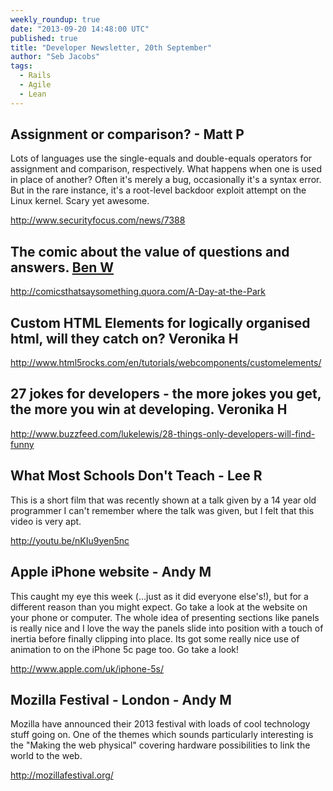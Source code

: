 ```yaml
---
weekly_roundup: true
date: "2013-09-20 14:48:00 UTC"
published: true
title: "Developer Newsletter, 20th September"
author: "Seb Jacobs"
tags:
  - Rails
  - Agile
  - Lean
---
```


## Assignment or comparison?  - Matt P
Lots of languages use the single-equals and double-equals operators for assignment and comparison, respectively. What happens when one is used in place of another? Often it's merely a bug, occasionally it's a syntax error.  But in the rare instance, it's a root-level backdoor exploit attempt on the Linux kernel. Scary yet awesome.

http://www.securityfocus.com/news/7388


## The comic about the value of questions and answers. [Ben W](/people#ben-wong)

http://comicsthatsaysomething.quora.com/A-Day-at-the-Park


## Custom HTML Elements for logically organised html, will they catch on? Veronika H

http://www.html5rocks.com/en/tutorials/webcomponents/customelements/


## 27 jokes for developers - the more jokes you get, the more you win at developing. Veronika H

http://www.buzzfeed.com/lukelewis/28-things-only-developers-will-find-funny


## What Most Schools Don't Teach - Lee R
This is a short film that was recently shown at a talk given by a 14 year old programmer I can't remember where the talk was given, but I felt that this video is very apt.

http://youtu.be/nKIu9yen5nc


## Apple iPhone website - Andy M
This caught my eye this week (…just as it did everyone else's!), but for a different reason than you might expect. Go take a look at the website on your phone or computer. The whole idea of presenting sections like panels is really nice and I love the way the panels slide into position with a touch of inertia before finally clipping into place. Its got some really nice use of animation to on the iPhone 5c page too. Go take a look!

http://www.apple.com/uk/iphone-5s/


## Mozilla Festival - London - Andy M
Mozilla have announced their 2013 festival with loads of cool technology stuff going on. One of the themes which sounds particularly interesting is the "Making the web physical" covering hardware possibilities to link the world to the web.

http://mozillafestival.org/
